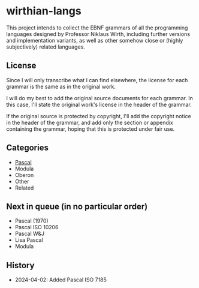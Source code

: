 # wirthian-langs

This project intends to collect the EBNF grammars of all the programming languages designed by Professor Niklaus Wirth, including further versions and implementation variants, as well as other somehow close or (highly subjectively) related languages.

## License

Since I will only transcribe what I can find elsewhere, the license for each grammar is the same as in the original work.

I will do my best to add the original source documents for each grammar. In this case, I'll state the original work's license in the header of the grammar.

If the original source is protected by copyright, I'll add the copyright notice in the header of the grammar, and add only the section or appendix containing the grammar, hoping that this is protected under fair use.

## Categories

- [Pascal](pascal/README.md)
- Modula
- Oberon
- Other
- Related

## Next in queue (in no particular order)

- Pascal (1970)
- Pascal ISO 10206
- Pascal W&J
- Lisa Pascal
- Modula

## History

- 2024-04-02: Added Pascal ISO 7185
